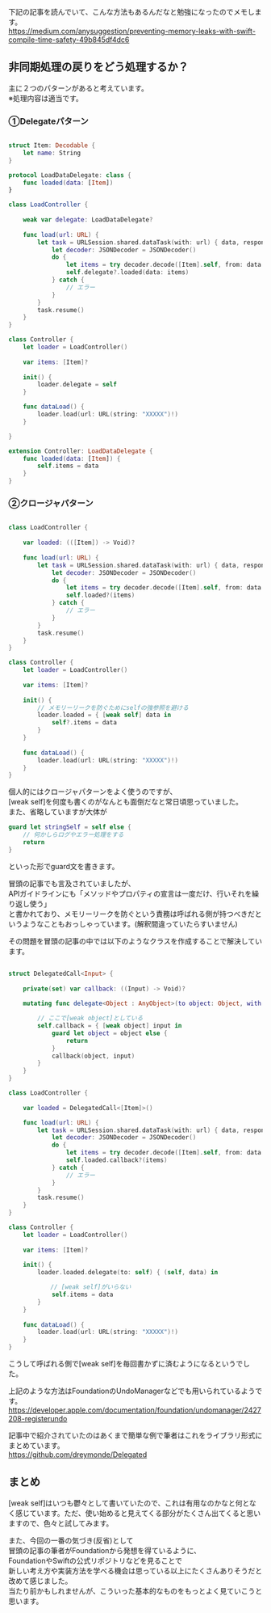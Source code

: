 下記の記事を読んでいて、こんな方法もあるんだなと勉強になったのでメモします。  
https://medium.com/anysuggestion/preventing-memory-leaks-with-swift-compile-time-safety-49b845df4dc6  
  
  
## 非同期処理の戻りをどう処理するか？  
  
主に２つのパターンがあると考えています。  
※処理内容は適当です。  
  
### ①Delegateパターン  
  
```Swift

struct Item: Decodable {
    let name: String
}

protocol LoadDataDelegate: class {
    func loaded(data: [Item])
}

class LoadController {
    
    weak var delegate: LoadDataDelegate?
    
    func load(url: URL) {
        let task = URLSession.shared.dataTask(with: url) { data, response, error in
            let decoder: JSONDecoder = JSONDecoder()
            do {
                let items = try decoder.decode([Item].self, from: data!)
                self.delegate?.loaded(data: items)
            } catch {
                // エラー
            }
        }
        task.resume()
    }
}

class Controller {
    let loader = LoadController()
    
    var items: [Item]?
    
    init() {
        loader.delegate = self
    }

    func dataLoad() {
        loader.load(url: URL(string: "XXXXX")!)
    }

}

extension Controller: LoadDataDelegate {
    func loaded(data: [Item]) {
        self.items = data
    }
}

```  
  
### ②クロージャパターン  
  
```Swift

class LoadController {
    
    var loaded: (([Item]) -> Void)?
    
    func load(url: URL) {
        let task = URLSession.shared.dataTask(with: url) { data, response, error in
            let decoder: JSONDecoder = JSONDecoder()
            do {
                let items = try decoder.decode([Item].self, from: data!)
                self.loaded?(items)
            } catch {
                // エラー
            }
        }
        task.resume()
    }
}

class Controller {
    let loader = LoadController()
    
    var items: [Item]?
    
    init() {
        // メモリーリークを防ぐためにselfの強参照を避ける
        loader.loaded = { [weak self] data in
            self?.items = data
        }
    }
    
    func dataLoad() {
        loader.load(url: URL(string: "XXXXX")!)
    }
}

```  
  
個人的にはクロージャパターンをよく使うのですが、  
[weak self]を何度も書くのがなんとも面倒だなと常日頃思っていました。  
また、省略していますが大体が  
```Swift
guard let stringSelf = self else {
    // 何かしらログやエラー処理をする
    return
}
```  
といった形でguard文を書きます。  
  
冒頭の記事でも言及されていましたが、  
APIガイドラインにも「メソッドやプロパティの宣言は一度だけ、行いそれを繰り返し使う」  
と書かれており、メモリーリークを防ぐという責務は呼ばれる側が持つべきだというようなこともおっしゃっています。(解釈間違っていたらすいません)  
  
その問題を冒頭の記事の中では以下のようなクラスを作成することで解決しています。  
  
  
```Swift

struct DelegatedCall<Input> {
    
    private(set) var callback: ((Input) -> Void)?
    
    mutating func delegate<Object : AnyObject>(to object: Object, with callback: @escaping (Object, Input) -> Void) {

        // ここで[weak object]としている
        self.callback = { [weak object] input in
            guard let object = object else {
                return
            }
            callback(object, input)
        }
    }
}
```  
  
```Swift
class LoadController {
    
    var loaded = DelegatedCall<[Item]>()

    func load(url: URL) {
        let task = URLSession.shared.dataTask(with: url) { data, response, error in
            let decoder: JSONDecoder = JSONDecoder()
            do {
                let items = try decoder.decode([Item].self, from: data!)
                self.loaded.callback?(items)
            } catch {
                // エラー
            }
        }
        task.resume()
    }
}

class Controller {
    let loader = LoadController()
    
    var items: [Item]?
    
    init() {
        loader.loaded.delegate(to: self) { (self, data) in

　　　　　　　// [weak self]がいらない
            self.items = data
        }
    }
    
    func dataLoad() {
        loader.load(url: URL(string: "XXXXX")!)
    }
}
```  
こうして呼ばれる側で[weak self]を毎回書かずに済むようになるというでした。  
  
上記のような方法はFoundationのUndoManagerなどでも用いられているようです。  
https://developer.apple.com/documentation/foundation/undomanager/2427208-registerundo  
  
記事中で紹介されていたのはあくまで簡単な例で筆者はこれをライブラリ形式にまとめています。  
https://github.com/dreymonde/Delegated  
  
  
## まとめ  
  
[weak self]はいつも鬱々として書いていたので、これは有用なのかなと何となく感じています。ただ、使い始めると見えてくる部分がたくさん出てくると思いますので、色々と試してみます。  
  
また、今回の一番の気づき(反省)として  
冒頭の記事の筆者がFoundationから発想を得ているように、  
FoundationやSwiftの公式リポジトリなどを見ることで  
新しい考え方や実装方法を学べる機会は思っている以上にたくさんありそうだと改めて感じました。  
当たり前かもしれませんが、こういった基本的なものをもっとよく見ていこうと思います。  
  
  
